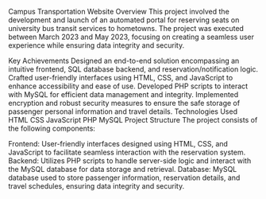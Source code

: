 Campus Transportation Website
Overview
This project involved the development and launch of an automated portal for reserving seats on university bus transit services to hometowns. The project was executed between March 2023 and May 2023, focusing on creating a seamless user experience while ensuring data integrity and security.

Key Achievements
Designed an end-to-end solution encompassing an intuitive frontend, SQL database backend, and reservation/notification logic.
Crafted user-friendly interfaces using HTML, CSS, and JavaScript to enhance accessibility and ease of use.
Developed PHP scripts to interact with MySQL for efficient data management and integrity.
Implemented encryption and robust security measures to ensure the safe storage of passenger personal information and travel details.
Technologies Used
HTML
CSS
JavaScript
PHP
MySQL
Project Structure
The project consists of the following components:

Frontend: User-friendly interfaces designed using HTML, CSS, and JavaScript to facilitate seamless interaction with the reservation system.
Backend: Utilizes PHP scripts to handle server-side logic and interact with the MySQL database for data storage and retrieval.
Database: MySQL database used to store passenger information, reservation details, and travel schedules, ensuring data integrity and security.
